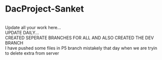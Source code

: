 # DacProject-Sanket
<br>
Update all your work here...
<br>
UPDATE DAILY...
<br>
CREATED SEPERATE BRANCHES FOR ALL AND ALSO CREATED THE DEV BRANCH 
<br>
I have pushed some files in P5 branch mistakely that day when we are tryin to delete extra from server
